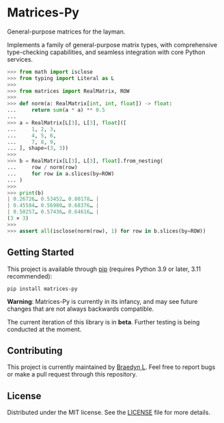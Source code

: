 # Matrices-Py

General-purpose matrices for the layman.

Implements a family of general-purpose matrix types, with comprehensive type-checking capabilities, and seamless integration with core Python services.

```python
>>> from math import isclose
>>> from typing import Literal as L
>>>
>>> from matrices import RealMatrix, ROW
>>>
>>> def norm(a: RealMatrix[int, int, float]) -> float:
...     return sum(a * a) ** 0.5
...
>>> a = RealMatrix[L[3], L[3], float]([
...     1, 2, 3,
...     4, 5, 6,
...     7, 8, 9,
... ], shape=(3, 3))
>>>
>>> b = RealMatrix[L[3], L[3], float].from_nesting(
...     row / norm(row)
...     for row in a.slices(by=ROW)
... )
>>>
>>> print(b)
| 0.26726… 0.53452… 0.80178… |
| 0.45584… 0.56980… 0.68376… |
| 0.50257… 0.57436… 0.64616… |
(3 × 3)
>>>
>>> assert all(isclose(norm(row), 1) for row in b.slices(by=ROW))
```

## Getting Started

This project is available through [pip](https://pip.pypa.io/en/stable/) (requires Python 3.9 or later, 3.11 recommended):

```
pip install matrices-py
```

**Warning**:  Matrices-Py is currently in its infancy, and may see future changes that are not always backwards compatible.

The current iteration of this library is in **beta**. Further testing is being conducted at the moment.

## Contributing

This project is currently maintained by [Braedyn L](https://github.com/braedynl). Feel free to report bugs or make a pull request through this repository.

## License

Distributed under the MIT license. See the [LICENSE](LICENSE) file for more details.
